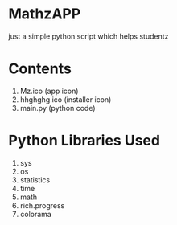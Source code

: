 # MathzAPP
just a simple python script which helps studentz
# Contents
1. Mz.ico (app icon)
2. hhghghg.ico (installer icon)
3. main.py (python code)
# Python Libraries Used
1. sys
2. os
3. statistics
4. time
5. math
6. rich.progress
7. colorama
